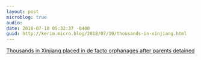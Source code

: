 ```yaml
---
layout: post
microblog: true
audio: 
date: 2018-07-10 05:32:37 -0400
guid: http://kerim.micro.blog/2018/07/10/thousands-in-xinjiang.html
---
```

[Thousands in Xinjiang placed in de facto orphanages after parents detained](https://www.ft.com/content/f0d3223a-7f4d-11e8-bc55-50daf11b720d)
